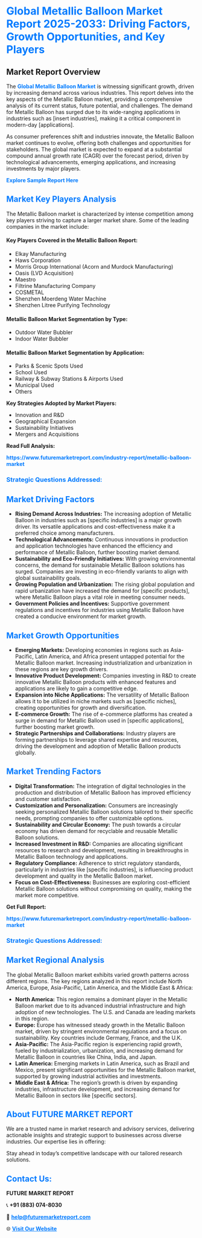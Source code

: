 <h1 style="color: #007BFF;">Global Metallic Balloon Market Report 2025-2033: Driving Factors, Growth Opportunities, and Key Players</h1>

<section id="overview">
<h2>Market Report Overview</h2>
<p>The <a href="https://www.futuremarketreport.com/industry-report/metallic-balloon-market" style="color: #007BFF; text-decoration: none;"><strong>Global Metallic Balloon Market</strong></a> is witnessing significant growth, driven by increasing demand across various industries. This report delves into the key aspects of the Metallic Balloon market, providing a comprehensive analysis of its current status, future potential, and challenges. The demand for Metallic Balloon has surged due to its wide-ranging applications in industries such as [insert industries], making it a critical component in modern-day [applications].</p>
<p>As consumer preferences shift and industries innovate, the Metallic Balloon market continues to evolve, offering both challenges and opportunities for stakeholders. The global market is expected to expand at a substantial compound annual growth rate (CAGR) over the forecast period, driven by technological advancements, emerging applications, and increasing investments by major players.</p>
</section>

<section id="overview">
<p><a href="https://www.futuremarketreport.com/request-sample/reportId=35746" style="color: #007BFF; text-decoration: none;"><strong>Explore Sample Report Here</strong></a></p>
</section>

<section id="key-players">
<h2 style="color: #007BFF;">Market Key Players Analysis</h2>
<p>The Metallic Balloon market is characterized by intense competition among key players striving to capture a larger market share. Some of the leading companies in the market include:</p>
<h4>Key Players Covered in the Metallic Balloon Report:</h4>
<ul><li>Elkay Manufacturing</li><li>Haws Corporation</li><li>Morris Group International (Acorn and Murdock Manufacturing)</li><li>Oasis (LVD Acquisition)</li><li>Maestro</li><li>Filtrine Manufacturing Company</li><li>COSMETAL</li><li>Shenzhen Moerdeng Water Machine</li><li>Shenzhen Litree Purifying Technology</li></ul>
<h4>Metallic Balloon Market Segmentation by Type:</h4>
<ul><li>Outdoor Water Bubbler</li><li>Indoor Water Bubbler</li></ul>

<h4>Metallic Balloon Market Segmentation by Application:</h4>
<ul><li>Parks &amp; Scenic Spots Used</li><li>School Used</li><li>Railway &amp; Subway Stations &amp; Airports Used</li><li>Municipal Used</li><li>Others</li></ul>
<p><strong>Key Strategies Adopted by Market Players:</strong></p>
<ul>
<li>Innovation and R&D</li>
<li>Geographical Expansion</li>
<li>Sustainability Initiatives</li>
<li>Mergers and Acquisitions</li>
</ul>
</section>

<section>
<p><strong>Read Full Analysis: </strong></p><a href="https://www.futuremarketreport.com/industry-report/metallic-balloon-market" style="color: #007BFF; text-decoration: none;"><strong>https://www.futuremarketreport.com/industry-report/metallic-balloon-market</strong></a>
<h3 style="color: #007BFF;">Strategic Questions Addressed:</h3>
</section>

<section id="driving-factors">
<h2 style="color: #007BFF;">Market Driving Factors</h2>
<ul>
<li><strong>Rising Demand Across Industries:</strong> The increasing adoption of Metallic Balloon in industries such as [specific industries] is a major growth driver. Its versatile applications and cost-effectiveness make it a preferred choice among manufacturers.</li>
<li><strong>Technological Advancements:</strong> Continuous innovations in production and application technologies have enhanced the efficiency and performance of Metallic Balloon, further boosting market demand.</li>
<li><strong>Sustainability and Eco-Friendly Initiatives:</strong> With growing environmental concerns, the demand for sustainable Metallic Balloon solutions has surged. Companies are investing in eco-friendly variants to align with global sustainability goals.</li>
<li><strong>Growing Population and Urbanization:</strong> The rising global population and rapid urbanization have increased the demand for [specific products], where Metallic Balloon plays a vital role in meeting consumer needs.</li>
<li><strong>Government Policies and Incentives:</strong> Supportive government regulations and incentives for industries using Metallic Balloon have created a conducive environment for market growth.</li>
</ul>
</section>

<section id="growth-opportunities">
<h2 style="color: #007BFF;">Market Growth Opportunities</h2>
<ul>
<li><strong>Emerging Markets:</strong> Developing economies in regions such as Asia-Pacific, Latin America, and Africa present untapped potential for the Metallic Balloon market. Increasing industrialization and urbanization in these regions are key growth drivers.</li>
<li><strong>Innovative Product Development:</strong> Companies investing in R&D to create innovative Metallic Balloon products with enhanced features and applications are likely to gain a competitive edge.</li>
<li><strong>Expansion into Niche Applications:</strong> The versatility of Metallic Balloon allows it to be utilized in niche markets such as [specific niches], creating opportunities for growth and diversification.</li>
<li><strong>E-commerce Growth:</strong> The rise of e-commerce platforms has created a surge in demand for Metallic Balloon used in [specific applications], further boosting market growth.</li>
<li><strong>Strategic Partnerships and Collaborations:</strong> Industry players are forming partnerships to leverage shared expertise and resources, driving the development and adoption of Metallic Balloon products globally.</li>
</ul>
</section>

<section id="trending-factors">
<h2 style="color: #007BFF;">Market Trending Factors</h2>
<ul>
<li><strong>Digital Transformation:</strong> The integration of digital technologies in the production and distribution of Metallic Balloon has improved efficiency and customer satisfaction.</li>
<li><strong>Customization and Personalization:</strong> Consumers are increasingly seeking personalized Metallic Balloon solutions tailored to their specific needs, prompting companies to offer customizable options.</li>
<li><strong>Sustainability and Circular Economy:</strong> The push towards a circular economy has driven demand for recyclable and reusable Metallic Balloon solutions.</li>
<li><strong>Increased Investment in R&D:</strong> Companies are allocating significant resources to research and development, resulting in breakthroughs in Metallic Balloon technology and applications.</li>
<li><strong>Regulatory Compliance:</strong> Adherence to strict regulatory standards, particularly in industries like [specific industries], is influencing product development and quality in the Metallic Balloon market.</li>
<li><strong>Focus on Cost-Effectiveness:</strong> Businesses are exploring cost-efficient Metallic Balloon solutions without compromising on quality, making the market more competitive.</li>
</ul>
</section>

<section>
<p><strong>Get Full Report: </strong></p><a href="https://www.futuremarketreport.com/industry-report/metallic-balloon-market" style="color: #007BFF; text-decoration: none;"><strong>https://www.futuremarketreport.com/industry-report/metallic-balloon-market</strong></a>
<h3 style="color: #007BFF;">Strategic Questions Addressed:</h3>
</section>


<section id="regional-analysis">
<h2 style="color: #007BFF;">Market Regional Analysis</h2>
<p>The global Metallic Balloon market exhibits varied growth patterns across different regions. The key regions analyzed in this report include North America, Europe, Asia-Pacific, Latin America, and the Middle East & Africa:</p>
<ul>
<li><strong>North America:</strong> This region remains a dominant player in the Metallic Balloon market due to its advanced industrial infrastructure and high adoption of new technologies. The U.S. and Canada are leading markets in this region.</li>
<li><strong>Europe:</strong> Europe has witnessed steady growth in the Metallic Balloon market, driven by stringent environmental regulations and a focus on sustainability. Key countries include Germany, France, and the U.K.</li>
<li><strong>Asia-Pacific:</strong> The Asia-Pacific region is experiencing rapid growth, fueled by industrialization, urbanization, and increasing demand for Metallic Balloon in countries like China, India, and Japan.</li>
<li><strong>Latin America:</strong> Emerging markets in Latin America, such as Brazil and Mexico, present significant opportunities for the Metallic Balloon market, supported by growing industrial activities and investments.</li>
<li><strong>Middle East & Africa:</strong> The region’s growth is driven by expanding industries, infrastructure development, and increasing demand for Metallic Balloon in sectors like [specific sectors].</li>
</ul>
</section>

<footer>
<h2 style="color: #007BFF;">About FUTURE MARKET REPORT</h2>
<p>We are a trusted name in market research and advisory services, delivering actionable insights and strategic support to businesses across diverse industries. Our expertise lies in offering:</p>

<p>Stay ahead in today’s competitive landscape with our tailored research solutions.</p>

<h2 style="color: #007BFF;">Contact Us:</h2>
<p><strong>FUTURE MARKET REPORT</strong></p>
<p>📞 <strong>+91 (883) 074-8030</strong></p>
<p>📧 <strong><a href="mailto:help@futuremarketreport.com" style="color: #007BFF;">help@futuremarketreport.com</a></strong></p>
<p>🌐 <strong><a href="https://www.futuremarketreport.com/" style="color: #007BFF;">Visit Our Website</a></strong></p>
</footer>